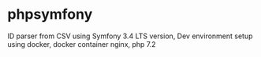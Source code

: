 # phpsymfony
ID parser from CSV using Symfony 3.4 LTS version, Dev environment setup using docker, docker container nginx, php 7.2
